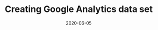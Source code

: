 ---
layout: page
section: google-analytics
navigation_title: "Creating Google Analytics data set"
title: "Creating Google Analytics data set"
order: 2
date: 2020-06-05
---